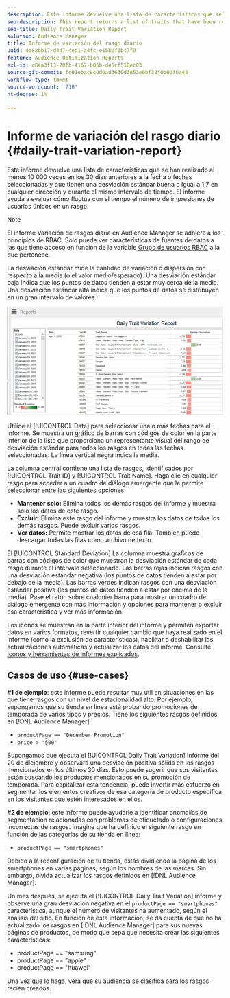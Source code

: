```yaml
---
description: Este informe devuelve una lista de características que se han realizado al menos 10 000 veces en los 30 días anteriores a la fecha o fechas seleccionadas y que tienen una desviación estándar buena o igual a 1,7 en cualquier dirección y durante el mismo intervalo de tiempo. El informe ayuda a evaluar cómo fluctúa con el tiempo el número de impresiones de usuarios únicos en un rasgo.
seo-description: This report returns a list of traits that have been realized at least 10,000 times in the 30 days prior to the selected date(s) and have a standard deviation greater or equal to 1.7 in either direction over the same time interval. The report helps you evaluate how the number of impressions from unique users in a trait fluctuate over time.
seo-title: Daily Trait Variation Report
solution: Audience Manager
title: Informe de variación del rasgo diario
uuid: 4e82bb17-d447-4ed1-a4fc-e15b0f1b47f0
feature: Audience Optimization Reports
exl-id: c84a3f13-70fb-4167-b05b-de5cf518ec03
source-git-commit: fe01ebac8c0d0ad3630d3853e0bf32f0b00f6a44
workflow-type: tm+mt
source-wordcount: '710'
ht-degree: 1%

---
```


# Informe de variación del rasgo diario {#daily-trait-variation-report}

Este informe devuelve una lista de características que se han realizado al menos 10 000 veces en los 30 días anteriores a la fecha o fechas seleccionadas y que tienen una desviación estándar buena o igual a 1,7 en cualquier dirección y durante el mismo intervalo de tiempo. El informe ayuda a evaluar cómo fluctúa con el tiempo el número de impresiones de usuarios únicos en un rasgo.

>[!NOTE]
>
>El informe Variación de rasgos diaria en Audience Manager se adhiere a los principios de RBAC. Solo puede ver características de fuentes de datos a las que tiene acceso en función de la variable [Grupo de usuarios RBAC](/help/using/features/administration/administration-overview.md) a la que pertenece.

La desviación estándar mide la cantidad de variación o dispersión con respecto a la media (o el valor medio/esperado). Una desviación estándar baja indica que los puntos de datos tienden a estar muy cerca de la media. Una desviación estándar alta indica que los puntos de datos se distribuyen en un gran intervalo de valores.

![](assets/daily_trait_variation.png)

Utilice el [!UICONTROL Date] para seleccionar una o más fechas para el informe. Se muestra un gráfico de barras con códigos de color en la parte inferior de la lista que proporciona un representante visual del rango de desviación estándar para todos los rasgos en todas las fechas seleccionadas. La línea vertical negra indica la media.

La columna central contiene una lista de rasgos, identificados por [!UICONTROL Trait ID] y [!UICONTROL Trait Name]. Haga clic en cualquier rasgo para acceder a un cuadro de diálogo emergente que le permite seleccionar entre las siguientes opciones:

* **Mantener solo:** Elimina todos los demás rasgos del informe y muestra solo los datos de este rasgo.
* **Excluir:** Elimina este rasgo del informe y muestra los datos de todos los demás rasgos. Puede excluir varios rasgos.
* **Ver datos:** Permite mostrar los datos de esa fila. También puede descargar todas las filas como archivo de texto.

El [!UICONTROL Standard Deviation] La columna muestra gráficos de barras con códigos de color que muestran la desviación estándar de cada rasgo durante el intervalo seleccionado. Las barras rojas indican rasgos con una desviación estándar negativa (los puntos de datos tienden a estar por debajo de la media). Las barras verdes indican rasgos con una desviación estándar positiva (los puntos de datos tienden a estar por encima de la media). Pase el ratón sobre cualquier barra para mostrar un cuadro de diálogo emergente con más información y opciones para mantener o excluir esa característica y ver más información.

Los iconos se muestran en la parte inferior del informe y permiten exportar datos en varios formatos, revertir cualquier cambio que haya realizado en el informe (como la exclusión de características), habilitar o deshabilitar las actualizaciones automáticas y actualizar los datos del informe. Consulte [Iconos y herramientas de informes explicados](../../reporting/dynamic-reports/interactive-report-technology.md#icons-tools-explained).

## Casos de uso {#use-cases}

**#1 de ejemplo**: este informe puede resultar muy útil en situaciones en las que tiene rasgos con un nivel de estacionalidad alto. Por ejemplo, supongamos que su tienda en línea está probando promociones de temporada de varios tipos y precios. Tiene los siguientes rasgos definidos en [!DNL Audience Manager]:

* `productPage == "December Promotion"`
* `price > "500"`

Supongamos que ejecuta el [!UICONTROL Daily Trait Variation] informe del 20 de diciembre y observará una desviación positiva sólida en los rasgos mencionados en los últimos 30 días. Esto puede sugerir que sus visitantes están buscando los productos mencionados en su promoción de temporada. Para capitalizar esta tendencia, puede invertir más esfuerzo en segmentar los elementos creativos de esa categoría de producto específica en los visitantes que estén interesados en ellos.

**#2 de ejemplo**: este informe puede ayudarle a identificar anomalías de segmentación relacionadas con problemas de etiquetado o configuraciones incorrectas de rasgos. Imagine que ha definido el siguiente rasgo en función de las categorías de su tienda en línea:

* `productPage == "smartphones"`

Debido a la reconfiguración de tu tienda, estás dividiendo la página de los smartphones en varias páginas, según los nombres de las marcas. Sin embargo, olvida actualizar los rasgos definidos en [!DNL Audience Manager].

Un mes después, se ejecuta el [!UICONTROL Daily Trait Variation] informe y observe una gran desviación negativa en el `productPage == "smartphones"` característica, aunque el número de visitantes ha aumentado, según el análisis del sitio. En función de esta información, se da cuenta de que no ha actualizado los rasgos en [!DNL Audience Manager] para sus nuevas páginas de productos, de modo que sepa que necesita crear las siguientes características:

* productPage == &quot;samsung&quot;
* productPage == &quot;apple&quot;
* productPage == &quot;huawei&quot;

Una vez que lo haga, verá que su audiencia se clasifica para los rasgos recién creados.
